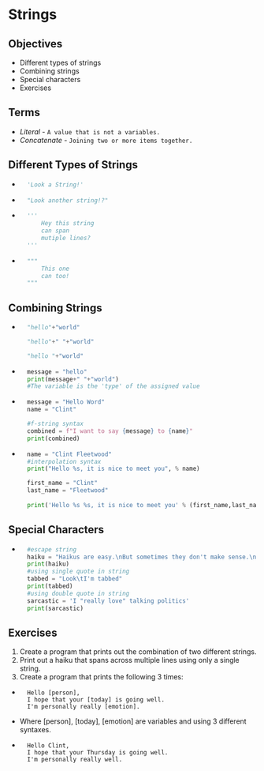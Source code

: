 # Strings

## Objectives
- Different types of strings
- Combining strings
- Special characters
- Exercises

## Terms
- *Literal* - `A value that is not a variables.`
- *Concatenate* - `Joining two or more items together.`

## Different Types of Strings
- ```python
    'Look a String!'
- ```python
    "Look another string!?"
- ```python
    '''
        Hey this string
        can span
        mutiple lines?
    '''
- ```python
    """
        This one
        can too!
    """

## Combining Strings

- ```python
    "hello"+"world"         

    "hello"+" "+"world"     

    "hello "+"world" 
- ```python
    message = "hello"
    print(message+" "+"world")
    #The variable is the 'type' of the assigned value
- ```python
    message = "Hello Word"
    name = "Clint"

    #f-string syntax
    combined = f"I want to say {message} to {name}"
    print(combined)
- ```python
    name = "Clint Fleetwood"
    #interpolation syntax
    print("Hello %s, it is nice to meet you", % name)

    first_name = "Clint"
    last_name = "Fleetwood"
 
    print('Hello %s %s, it is nice to meet you' % (first_name,last_name))

## Special Characters
- ```python
    #escape string
    haiku = "Haikus are easy.\nBut sometimes they don't make sense.\nRefrigerator."
    print(haiku)
    #using single quote in string
    tabbed = "Look\tI'm tabbed"
    print(tabbed)
    #using double quote in string
    sarcastic = 'I "really love" talking politics'
    print(sarcastic) 

## Exercises
1. Create a program that prints out the combination of two different strings.
2. Print out a haiku that spans across multiple lines using only a single string.
3. Create a program that prints the following 3 times: 
- ```
    Hello [person], 
    I hope that your [today] is going well. 
    I'm personally really [emotion].
- Where [person], [today], [emotion] are variables and using 3 different syntaxes. 
- ```
    Hello Clint,
    I hope that your Thursday is going well.
    I'm personally really well.